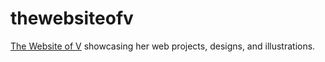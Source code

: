 # thewebsiteofv
[The Website of V](www.ivymarieporras.com) showcasing her web projects, designs, and illustrations.

